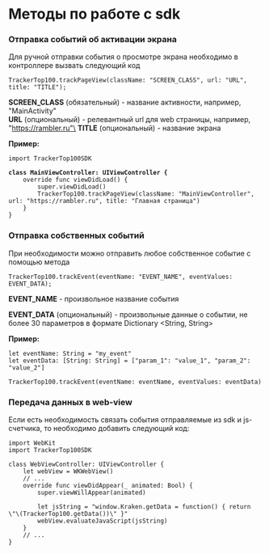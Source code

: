 # Методы по работе с sdk

### Отправка событий об активации экрана

Для ручной отправки события о просмотре экрана необходимо в контроллере вызвать следующий код

```
TrackerTop100.trackPageView(className: "SCREEN_CLASS", url: "URL", title: "TITLE");
```

**SCREEN\_CLASS** (обязательный) - название активности, например, "MainActivity"\
**URL** (опциональный) - релевантный url для web страницы, например, "https://rambler.ru"\
**TITLE** (опциональный) - название экрана

**Пример:**

<pre><code>import TrackerTop100SDK

<strong>class MainViewController: UIViewController {
</strong>    override func viewDidLoad() {
        super.viewDidLoad()
        TrackerTop100.trackPageView(className: "MainViewController", url: "https://rambler.ru", title: "Главная страница")
    }
}</code></pre>

### Отправка собственных событий

При необходимости можно отправить любое собственное событие с помощью метода

```
TrackerTop100.trackEvent(eventName: "EVENT_NAME", eventValues: EVENT_DATA);
```

**EVENT\_NAME** - произвольное название события

**EVENT\_DATA** (опциональный) - произвольные данные о событии, не более 30 параметров в формате Dictionary \<String, String>

**Пример:**

```
let eventName: String = "my_event"
let eventData: [String: String] = ["param_1": "value_1", "param_2": "value_2"]

TrackerTop100.trackEvent(eventName: eventName, eventValues: eventData)
```

### Передача данных в web-view

Если есть необходимость связать события отправляемые из sdk и js-счетчика, то необходимо добавить следующий код:

```
import WebKit
import TrackerTop100SDK

class WebViewController: UIViewController {
    let webView = WKWebView()
    // ...
    override func viewDidAppear(_ animated: Bool) {
        super.viewWillAppear(animated)
        
        let jsString = "window.Kraken.getData = function() { return \"\(TrackerTop100.getData())\" }"
        webView.evaluateJavaScript(jsString)
    }
    // ...
}

```

